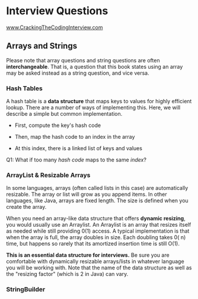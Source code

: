 # Interview Questions

www.CrackingTheCodingInterview.com

## Arrays and Strings

Please note that array questions and string questions are often **interchangeable**. That is, a question that this book states using an array may be asked instead as a string question, and vice versa.

### Hash Tables

A hash table is a **data structure** that maps keys to values for highly efficient lookup. There are a number of ways of implementing this. Here, we will describe a simple but common implementation.

- First, compute the key's hash code

- Then, map the hash code to an index in the array

- At this index, there is a linked list of keys and values

Q1: What if too many *hash code* maps to the same *index*?

### ArrayList & Resizable Arrays

In some languages, arrays (often called lists in this case) are automatically resizable. The array or list will grow as you append items. In other languages, like Java, arrays are fixed length. The size is defined when you create the array.

When you need an array-like data structure that offers **dynamic resizing**, you would usually use an Arraylist. An Arraylist is an array that resizes itself as needed while still providing 0(1) access. A typical implementation is that when the array is full, the array doubles in size. Each doubling takes 0( n) time, but happens so rarely that its amortized insertion time is still O(1).

**This is an essential data structure for interviews.** Be sure you are comfortable with dynamically resizable arrays/lists in whatever language you will be working with. Note that the name of the data structure as well as the "resizing factor" (which is 2 in Java) can vary.

### StringBuilder


